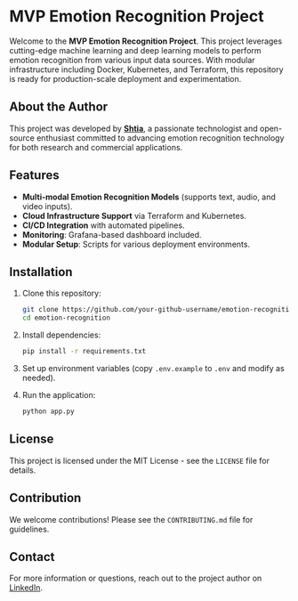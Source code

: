 
# MVP Emotion Recognition Project

Welcome to the **MVP Emotion Recognition Project**. This project leverages cutting-edge machine learning and deep learning models to perform emotion recognition from various input data sources. With modular infrastructure including Docker, Kubernetes, and Terraform, this repository is ready for production-scale deployment and experimentation.

## About the Author
This project was developed by **[Shtia](https://www.linkedin.com/in/shtia/)**, a passionate technologist and open-source enthusiast committed to advancing emotion recognition technology for both research and commercial applications.

## Features
- **Multi-modal Emotion Recognition Models** (supports text, audio, and video inputs).
- **Cloud Infrastructure Support** via Terraform and Kubernetes.
- **CI/CD Integration** with automated pipelines.
- **Monitoring**: Grafana-based dashboard included.
- **Modular Setup**: Scripts for various deployment environments.

## Installation
1. Clone this repository:
   ```bash
   git clone https://github.com/your-github-username/emotion-recognition.git
   cd emotion-recognition
   ```
2. Install dependencies:
   ```bash
   pip install -r requirements.txt
   ```
3. Set up environment variables (copy `.env.example` to `.env` and modify as needed).

4. Run the application:
   ```bash
   python app.py
   ```

## License
This project is licensed under the MIT License - see the `LICENSE` file for details.

## Contribution
We welcome contributions! Please see the `CONTRIBUTING.md` file for guidelines.

## Contact
For more information or questions, reach out to the project author on [LinkedIn](https://www.linkedin.com/in/shtia/).
